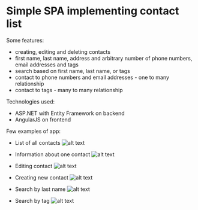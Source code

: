 # Simple SPA implementing contact list #
Some features:
* creating, editing and deleting contacts
* first name, last name, address and arbitrary number of phone numbers, email addresses and tags
* search based on first name, last name, or tags
* contact to phone numbers and email addresses - one to many relationship
* contact to tags - many to many relationship



Technologies used:
* ASP.NET with Entity Framework on backend
* AngularJS on frontend
     
     
     
     
Few examples of app:
 
* List of all contacts
 ![alt text](https://image.ibb.co/gcdiBG/Screenshot_7.png)

* Information about one contact
![alt text](https://image.ibb.co/di13BG/Screenshot_1.png)

* Editing contact
![alt text](https://image.ibb.co/eE41yw/Screenshot_2.png)

* Creating new contact
![alt text](https://image.ibb.co/fZKqrG/Screenshot_3.png)
 
* Search by last name
![alt text](https://image.ibb.co/eACX5b/Screenshot_4.png)
 
* Search by tag
![alt text](https://image.ibb.co/kMM3BG/Screenshot_5.png)
